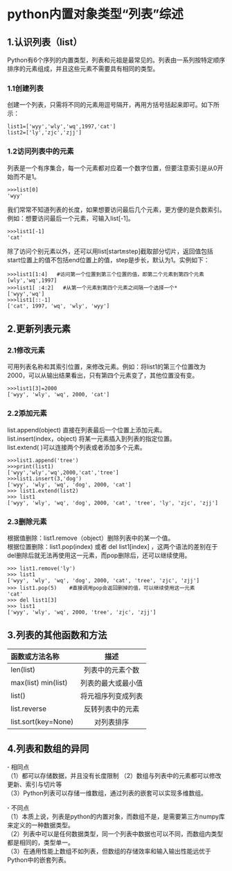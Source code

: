 
# python内置对象类型“列表”综述
## 1.认识列表（list）
Python有6个序列的内置类型，列表和元祖是最常见的。列表由一系列按特定顺序排序的元素组成，并且这些元素不需要具有相同的类型。
### 1.1创建列表
创建一个列表，只需将不同的元素用逗号隔开，再用方括号括起来即可。如下所示：
```
list1=['wyy','wly','wq',1997,'cat']
list2=['ly','zjc','zjj']
```


### 1.2访问列表中的元素
列表是一个有序集合，每一个元素都对应着一个数字位置，但要注意索引是从0开始而不是1。
```
>>>list[0]
'wyy'
```
       
我们常常不知道列表的长度，如果想要访问最后几个元素，更方便的是负数索引。例如：想要访问最后一个元素，可输入list[-1]。
```
>>>list1[-1]
'cat'
```

除了访问个别元素以外，还可以用list[start:end:step]截取部分切片，返回值包括start位置上的值不包括end位置上的值，step是步长，默认为1。实例如下：
```
>>>list1[1:4]   #访问第一个位置到第三个位置的值，即第二个元素到第四个元素
[wly','wq',1997]
>>>list1[ :4:2]   #从第一个元素到第四个元素之间隔一个选择一个*
['wyy','wq']
>>>list1[::-1]    
['cat', 1997, 'wq', 'wly', 'wyy']
```


## 2.更新列表元素
### 2.1修改元素
可用列表名称和其索引位置，来修改元素。例如：将list1的第三个位置改为2000，可以从输出结果看出，只有第四个元素变了，其他位置没有变。
       
```
>>>list1[3]=2000
['wyy', 'wly', 'wq', 2000, 'cat']
```
    
### 2.2添加元素
list.append(object) 直接在列表最后一个位置上添加元素。  
list.insert(index，object) 将某一元素插入到列表的指定位置。  
list.extend( )可以连接两个列表或者添加多个元素。
 
```
>>>list1.append('tree')
>>>print(list1)
['wyy','wly','wq',2000,'cat','tree']
>>>list1.insert(3,'dog')
['wyy', 'wly', 'wq', 'dog', 2000, 'cat']
>>> list1.extend(list2)
>>> list1
['wyy', 'wly', 'wq', 'dog', 2000, 'cat', 'tree', 'ly', 'zjc', 'zjj']
```
     
### 2.3删除元素
根据值删除：list1.remove（object）删除列表中的某一个值。  
根据位置删除：list1.pop(index) 或者 del list1[index] ，这两个语法的差别在于del删除后就无法再使用这一元素，而pop删除后，还可以继续使用。

```
>>> list1.remove('ly')
>>> list1
['wyy', 'wly', 'wq', 'dog', 2000, 'cat', 'tree', 'zjc', 'zjj']
>>> list1.pop(5)    #直接调用pop会返回删掉的值，可以继续使用这一元素
'cat'
>>> del list1[3]
>>> list1
['wyy', 'wly', 'wq', 2000, 'tree', 'zjc', 'zjj']
```

## 3.列表的其他函数和方法
|  函数或方法名称      | 描述                          |         
| :------------       |  :--------------: | 
| len(list)  | 列表中的元素个数                   |    
| max(list) min(list)   | 列表的最大或最小值       |   
| list() |  将元祖序列变成列表 | 
| list.reverse  | 反转列表中的元素                 |  
| list.sort(key=None)           | 对列表排序             |  
## 4.列表和数组的异同
**·** 相同点  
（1）都可以存储数据，并且没有长度限制
（2）数组与列表中的元素都可以修改更新、索引与切片等  
（3）Python列表可以存储一维数组，通过列表的嵌套可以实现多维数组。

**·** 不同点  
（1）本质上说，列表是python的内置对象，而数组不是，是需要第三方numpy库来定义的一种数据类型。  
（2）列表中可以是任何数据类型，同一个列表中数据也可以不同，而数组内类型都是相同的，类型单一。  
（3）在通用性能上数组不如列表，但数组的存储效率和输入输出性能远优于Python中的嵌套列表。
       
       


